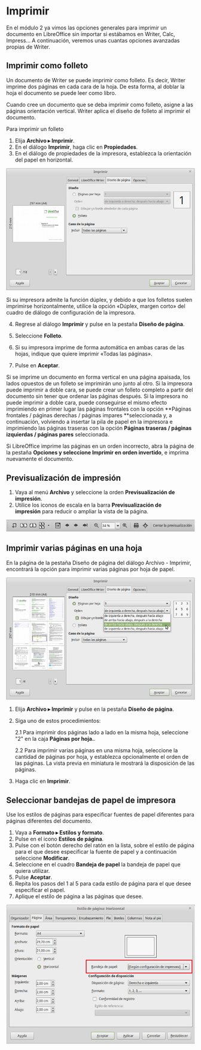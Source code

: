 
# Imprimir

En el módulo 2 ya vimos las opciones generales para imprimir un documento en LibreOffice sin importar si estábamos en Writer, Calc, Impress... A continuación, veremos unas cuantas opciones avanzadas propias de Writer.

## Imprimir como folleto

Un documento de Writer se puede imprimir como folleto. Es decir, Writer imprime dos páginas en cada cara de la hoja. De esta forma, al doblar la hoja el documento se puede leer como libro.

Cuando cree un documento que se deba imprimir como folleto, asigne a las páginas orientación vertical. Writer aplica el diseño de folleto al imprimir el documento.

Para imprimir un folleto

1. Elija **Archivo ▸ Imprimir**.
1. En el diálogo **Imprimir**, haga clic en **Propiedades**.
1. En el diálogo de propiedades de la impresora, establezca la orientación del papel en horizontal.

![](https://raw.githubusercontent.com/catedu/libreOffice-la-suite-ofimatica-libre/master/img/Imprimir_283.png)

Si su impresora admite la función dúplex, y debido a que los folletos suelen imprimirse horizontalmente, utilice la opción «Dúplex, margen corto» del cuadro de diálogo de configuración de la impresora.

4. Regrese al diálogo **Imprimir** y pulse en la pestaña **Diseño de página**.
1. Seleccione **Folleto**.
1. Si su impresora imprime de forma automática en ambas caras de las hojas, indique que quiere imprimir «Todas las páginas».

1. Pulse en **Aceptar**.

Si se imprime un documento en forma vertical en una página apaisada, los lados opuestos de un folleto se imprimirán uno junto al otro. Si la impresora puede imprimir a doble cara, se puede crear un folleto completo a partir del documento sin tener que ordenar las páginas después. Si la impresora no puede imprimir a doble cara, puede conseguirse el mismo efecto imprimiendo en primer lugar las páginas frontales con la opción **Páginas frontales / páginas derechas / páginas impares **seleccionada y, a continuación, volviendo a insertar la pila de papel en la impresora e imprimiendo las páginas traseras con la opción **Páginas traseras / páginas izquierdas / páginas pares** seleccionada.

Si LibreOffice imprime las páginas en un orden incorrecto, abra la página de la pestaña **Opciones y seleccione Imprimir en orden invertido**, e imprima nuevamente el documento.


## Previsualización de impresión

1. Vaya al menú **Archivo** y seleccione la orden **Previsualización de impresión**.
1. Utilice los iconos de escala en la barra **Previsualización de impresión** para reducir o ampliar la vista de la página.

![](https://raw.githubusercontent.com/catedu/libreOffice-la-suite-ofimatica-libre/master/img/Seleccion_284.png)

## Imprimir varias páginas en una hoja

En la página de la pestaña Diseño de página del diálogo Archivo - Imprimir, encontrará la opción para imprimir varias páginas por hoja de papel.

![](https://raw.githubusercontent.com/catedu/libreOffice-la-suite-ofimatica-libre/master/img/Imprimir_285.png)

1. Elija **Archivo ▸ Imprimir** y pulse en la pestaña **Diseño de página**.
1. Siga uno de estos procedimientos:

    2.1 Para imprimir dos páginas lado a lado en la misma hoja, seleccione "2" en la caja **Páginas por hoja.**.
    
    2.2 Para imprimir varias páginas en una misma hoja, seleccione la cantidad de páginas por hoja, y establezca opcionalmente el orden de las páginas. La vista previa en miniatura le mostrará la disposición de las páginas.

1. Haga clic en **Imprimir**.

## Seleccionar bandejas de papel de impresora

Use los estilos de páginas para especificar fuentes de papel diferentes para páginas diferentes del documento.


1. Vaya a **Formato ▸ Estilos y formato**.
1. Pulse en el icono **Estilos de página**.
1. Pulse con el botón derecho del ratón en la lista, sobre el estilo de página para el que desee especificar la fuente de papel y a continuación seleccione **Modificar**.
1. Seleccione en el cuadro **Bandeja de papel** la bandeja de papel que quiera utilizar.
1. Pulse **Aceptar**.
1. Repita los pasos del 1 al 5 para cada estilo de página para el que desee especificar el papel.
1. Aplique el estilo de página a las páginas que desee.


![](https://raw.githubusercontent.com/catedu/libreOffice-la-suite-ofimatica-libre/master/img/Estilo_de_pagina_Horizontal_286.png)
